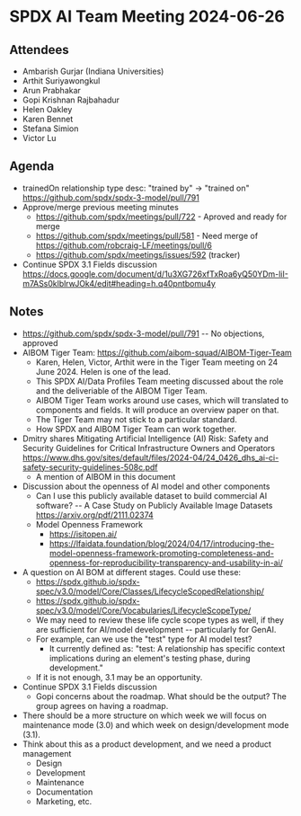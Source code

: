 # SPDX AI Team Meeting 2024-06-26

## Attendees
- Ambarish Gurjar (Indiana Universities)
- Arthit Suriyawongkul
- Arun Prabhakar
- Gopi Krishnan Rajbahadur
- Helen Oakley
- Karen Bennet
- Stefana Simion
- Victor Lu

## Agenda
- trainedOn relationship type desc: "trained by" -> "trained on"
  https://github.com/spdx/spdx-3-model/pull/791
- Approve/merge previous meeting minutes
  - https://github.com/spdx/meetings/pull/722 - Aproved and ready for merge
  - https://github.com/spdx/meetings/pull/581 - Need merge of https://github.com/robcraig-LF/meetings/pull/6
  - https://github.com/spdx/meetings/issues/592 (tracker)
- Continue SPDX 3.1 Fields discussion
  https://docs.google.com/document/d/1u3XG726xfTxRoa6yQ50YDm-liI-m7ASs0klblrwJOk4/edit#heading=h.q40pntbomu4y

## Notes
- https://github.com/spdx/spdx-3-model/pull/791 -- No objections, approved
- AIBOM Tiger Team: https://github.com/aibom-squad/AIBOM-Tiger-Team
  - Karen, Helen, Victor, Arthit were in the Tiger Team meeting on 24 June 2024. Helen is one of the lead.
  - This SPDX AI/Data Profiles Team meeting discussed about the role and the deliveriable of the AIBOM Tiger Team.
  - AIBOM Tiger Team works around use cases, which will translated to components and fields.
    It will produce an overview paper on that.
  - The Tiger Team may not stick to a particular standard.
  - How SPDX and AIBOM Tiger Team can work together.
- Dmitry shares Mitigating Artificial Intelligence (AI) Risk:
  Safety and Security Guidelines for Critical Infrastructure Owners and Operators
  https://www.dhs.gov/sites/default/files/2024-04/24_0426_dhs_ai-ci-safety-security-guidelines-508c.pdf
  - A mention of AIBOM in this document
- Discussion about the openness of AI model and other components
  - Can I use this publicly available dataset to build commercial AI software? -- A Case Study on Publicly Available Image Datasets https://arxiv.org/pdf/2111.02374
  - Model Openness Framework
    - https://isitopen.ai/
    - https://lfaidata.foundation/blog/2024/04/17/introducing-the-model-openness-framework-promoting-completeness-and-openness-for-reproducibility-transparency-and-usability-in-ai/
- A question on AI BOM at different stages. Could use these:
  - https://spdx.github.io/spdx-spec/v3.0/model/Core/Classes/LifecycleScopedRelationship/
  - https://spdx.github.io/spdx-spec/v3.0/model/Core/Vocabularies/LifecycleScopeType/
  - We may need to review these life cycle scope types as well,
    if they are sufficient for AI/model development -- particularly for GenAI.
  - For example, can we use the "test" type for AI model test?
    - It currently defined as:
      "test: A relationship has specific context implications during an element's testing phase, during development."
  - If it is not enough, 3.1 may be an opportunity.
- Continue SPDX 3.1 Fields discussion
  - Gopi concerns about the roadmap. What should be the output? The group agrees on having a roadmap.
- There should be a more structure on which week we will focus on maintenance mode (3.0)
  and which week on design/development mode (3.1).
- Think about this as a product development, and we need a product management
  - Design
  - Development
  - Maintenance
  - Documentation
  - Marketing, etc.
